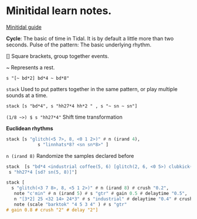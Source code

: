 # Minitidal learn notes.
[Minitidal guide](https://pdxopen.tech/courses/algomusic-ii-tidalcycles-midi-and-beyond/lessons/e)

**Cycle**: The basic of time in Tidal. It is by default a little more than two seconds.
Pulse of the pattern: The basic underlying rhythm.

[] Square brackets, group together events.

~ Represents a rest.

`s "[~ bd*2] bd*4 ~ bd*8"`

`stack` Used to put patters together in the same pattern, or play multiple sounds at a time.

`stack [s "bd*4", s "hh27*4 hh*2 " , s "~ sn ~ sn"]`

`(1/8 ~>) $ s "hh27*4"` Shift time transformation

**Euclidean rhythms**

```haskell
stack [s "glitch(<5 7>, 8, <0 1 2>)" # n (irand 4),
            s "linnhats*8? <sn sn*8>" ]
```

`n (irand 8)` Randomize the samples declared before

```haskell
stack  [s "bd*4 <industrial coffee(5, 6) [glitch(2, 6, <0 5>) clubkick(6, 7)] <glitch(1, 5) sd*2>> " ,
 s "hh27*4 [sd? sn(5, 8)]"]
```

```haskell
stack [
  s "glitch(<3 7 8>, 8, <5 1 2>)" # n (irand 8) # crush "0.2",
   note "c'min" # n (irand 5) # s "gtr" # gain 0.5 # delaytime "0.5",
   n "[3*2] 25 <32 14> 24*3" # s "industrial" # delaytime "0.4" # crush 1.5 # delay "0.9",
   note (scale "barktok" "4 5 3 4" ) # s "gtr"
# gain 0.8 # crush "2" # delay "2"]

```